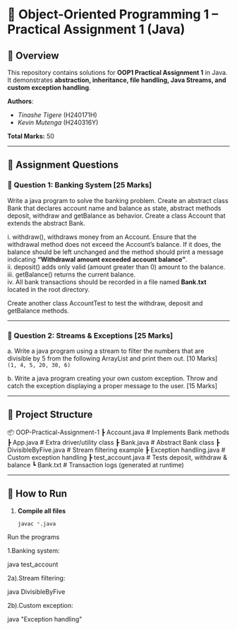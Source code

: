 # 🧠 Object-Oriented Programming 1 – Practical Assignment 1 (Java)

## 📘 Overview
This repository contains solutions for **OOP1 Practical Assignment 1** in Java.  
It demonstrates **abstraction, inheritance, file handling, Java Streams, and custom exception handling**.  

**Authors**:  
- *Tinashe Tigere* (H240171H)  
- *Kevin Mutenga* (H240316Y)  


**Total Marks:** 50  

---

## 📝 Assignment Questions

### 🔹 Question 1: Banking System [25 Marks]
Write a java program to solve the banking problem. Create an abstract class Bank that declares account
name and balance as state, abstract methods deposit, withdraw and getBalance as behavior. Create a
class Account that extends the abstract Bank.

i. withdraw(), withdraws money from an Account. Ensure that the withdrawal method does not
exceed the Account’s balance. If it does, the balance should be left unchanged and the method
should print a message indicating **“Withdrawal amount exceeded account balance”**.  
ii. deposit() adds only valid (amount greater than 0) amount to the balance.  
iii. getBalance() returns the current balance.  
iv. All bank transactions should be recorded in a file named **Bank.txt** located in the root directory.  

Create another class AccountTest to test the withdraw, deposit and getBalance methods.  

---

### 🔹 Question 2: Streams & Exceptions [25 Marks]

a. Write a java program using a stream to filter the numbers that are divisible by 5 from the
following ArrayList and print them out. [10 Marks]  
`(1, 4, 5, 20, 30, 6)`  

b. Write a java program creating your own custom exception. Throw and catch the exception
displaying a proper message to the user. [15 Marks]  

---

## 📂 Project Structure
📦 OOP-Practical-Assignment-1
┣  Account.java # Implements Bank methods
┣  App.java # Extra driver/utility class
┣  Bank.java # Abstract Bank class
┣  DivisibleByFive.java # Stream filtering example
┣  Exception handling.java # Custom exception handling
┣  test_account.java # Tests deposit, withdraw & balance
┗  Bank.txt # Transaction logs (generated at runtime)

---

## 🚀 How to Run

1. **Compile all files**  
   ```bash
   javac *.java
Run the programs

 1.Banking system:

java test_account


2a).Stream filtering:

java DivisibleByFive


2b).Custom exception:

java "Exception handling"


